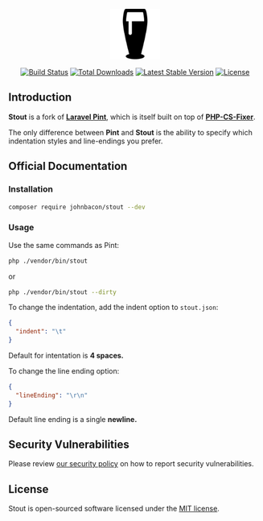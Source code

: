 <p align="center"><img src="https://github.com/johnbacon/stout/raw/HEAD/art/logo.svg" width="100" alt="Logo Stout"></p>

<p align="center">
    <a href="https://github.com/johnbacon/stout/actions/tests.yml"><img src="https://github.com/johnbacon/stout/workflows/tests/badge.svg" alt="Build Status"></a>
    <a href="https://packagist.org/packages/johnbacon/stout"><img src="https://img.shields.io/packagist/dt/johnbacon/stout" alt="Total Downloads"></a>
    <a href="https://packagist.org/packages/johnbacon/stout"><img src="https://img.shields.io/packagist/v/johnbacon/stout" alt="Latest Stable Version"></a>
    <a href="https://packagist.org/packages/johnbacon/stout"><img src="https://img.shields.io/packagist/l/johnbacon/stout" alt="License"></a>
</p>

<a name="introduction"></a>

## Introduction

**Stout** is a fork of [**Laravel Pint**](https://github.com/laravel/pint), which is itself built on top of **[PHP-CS-Fixer](https://github.com/FriendsOfPHP/PHP-CS-Fixer)**.

The only difference between **Pint** and **Stout** is the ability to specify which indentation styles and line-endings you prefer.

## Official Documentation

### Installation

```bash
composer require johnbacon/stout --dev
```

### Usage

Use the same commands as Pint:

```bash
php ./vendor/bin/stout
```

or

```bash
php ./vendor/bin/stout --dirty
```

To change the indentation, add the indent option to `stout.json`:

```json
{
  "indent": "\t"
}
```

Default for intentation is **4 spaces.**

To change the line ending option:

```json
{
  "lineEnding": "\r\n"
}
```

Default line ending is a single **newline.**

<a name="security-vulnerabilities"></a>

## Security Vulnerabilities

Please review [our security policy](https://github.com/johnbacon/stout/security/policy) on how to report security vulnerabilities.

<a name="license"></a>

## License

Stout is open-sourced software licensed under the [MIT license](LICENSE.md).
